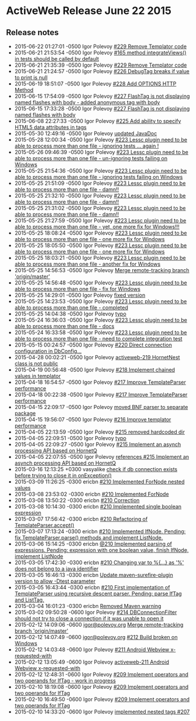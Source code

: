<div class="page-header">
   <h1>ActiveWeb Release June 22 2015</h1>
</div>

## Release notes

* 2015-06-22 01:27:01 -0500 Igor Polevoy [#229 Remove Templator code](https://github.com/javalite/activeweb/commit/9009a26)
* 2015-06-21 21:53:54 -0500 Igor Polevoy [#165 method integrateViews() in tests should be called by default](https://github.com/javalite/activeweb/commit/f4c0b40)
* 2015-06-21 21:35:39 -0500 Igor Polevoy [#229 Remove Templator code](https://github.com/javalite/activeweb/commit/1271ce3)
* 2015-06-21 21:24:57 -0500 Igor Polevoy [#226 DebugTag breaks if value to print is null](https://github.com/javalite/activeweb/commit/77ae8c7)
* 2015-06-19 18:51:07 -0500 Igor Polevoy [#228 Add OPTIONS HTTP Method](https://github.com/javalite/activeweb/commit/12acc5f)
* 2015-06-15 17:54:09 -0500 Igor Polevoy [#227 FlashTag is not displaying named flashes with body - added anonymous tag with body](https://github.com/javalite/activeweb/commit/7a0711b)
* 2015-06-15 17:33:28 -0500 Igor Polevoy [#227 FlashTag is not displaying named flashes with body](https://github.com/javalite/activeweb/commit/da7a4f2)
* 2015-06-08 22:27:33 -0500 Igor Polevoy [#225 Add ability to specify HTML5 data attributes in tags](https://github.com/javalite/activeweb/commit/a71ab7c)
* 2015-05-30 12:49:16 -0500 Igor Polevoy [updated JavaDoc](https://github.com/javalite/activeweb/commit/067e5d8)
* 2015-05-28 12:00:34 -0500 Igor Polevoy [#223 Lessc plugin need to be able to process more than one file -  ignoring  tests ... again !](https://github.com/javalite/activeweb/commit/50db0d7)
* 2015-05-26 09:46:39 -0500 Igor Polevoy [#223 Lessc plugin need to be able to process more than one file -  un-ignoring  tests failing on Windows](https://github.com/javalite/activeweb/commit/6a542b8)
* 2015-05-25 21:54:36 -0500 Igor Polevoy [#223 Lessc plugin need to be able to process more than one file -  ignoring  tests failing on Windows](https://github.com/javalite/activeweb/commit/8ce98e6)
* 2015-05-25 21:51:09 -0500 Igor Polevoy [#223 Lessc plugin need to be able to process more than one file -  damn!!](https://github.com/javalite/activeweb/commit/457b323)
* 2015-05-25 21:32:10 -0500 Igor Polevoy [#223 Lessc plugin need to be able to process more than one file -  damn!!](https://github.com/javalite/activeweb/commit/1c9a27a)
* 2015-05-25 21:31:02 -0500 Igor Polevoy [#223 Lessc plugin need to be able to process more than one file -  damn!!](https://github.com/javalite/activeweb/commit/483b4d1)
* 2015-05-25 21:27:59 -0500 Igor Polevoy [#223 Lessc plugin need to be able to process more than one file -  yet, one more fix for Windows!!!](https://github.com/javalite/activeweb/commit/4ede056)
* 2015-05-25 18:08:24 -0500 Igor Polevoy [#223 Lessc plugin need to be able to process more than one file - one more fix for Windows](https://github.com/javalite/activeweb/commit/6c895e7)
* 2015-05-25 18:05:50 -0500 Igor Polevoy [#223 Lessc plugin need to be able to process more than one file - one more fix for Windows](https://github.com/javalite/activeweb/commit/8858943)
* 2015-05-25 18:03:21 -0500 Igor Polevoy [#223 Lessc plugin need to be able to process more than one file - another fix for Windows](https://github.com/javalite/activeweb/commit/9191ccd)
* 2015-05-25 14:56:53 -0500 Igor Polevoy [Merge remote-tracking branch 'origin/master'](https://github.com/javalite/activeweb/commit/fb537cf)
* 2015-05-25 14:56:48 -0500 Igor Polevoy [#223 Lessc plugin need to be able to process more than one file - fix for Windows](https://github.com/javalite/activeweb/commit/575ff6c)
* 2015-05-25 14:29:01 -0500 Igor Polevoy [fixed version](https://github.com/javalite/activeweb/commit/7429a21)
* 2015-05-25 14:23:53 -0500 Igor Polevoy [#223 Lessc plugin need to be able to process more than one file - completed](https://github.com/javalite/activeweb/commit/91fd6ca)
* 2015-05-25 14:04:38 -0500 Igor Polevoy [typo](https://github.com/javalite/activeweb/commit/6b8f281)
* 2015-05-24 16:36:03 -0500 Igor Polevoy [#223 Lessc plugin need to be able to process more than one file - docs](https://github.com/javalite/activeweb/commit/5aea978)
* 2015-05-24 16:33:58 -0500 Igor Polevoy [#223 Lessc plugin need to be able to process more than one file - need to complete integration test](https://github.com/javalite/activeweb/commit/12acfa6)
* 2015-05-15 00:24:57 -0500 Igor Polevoy [#220 Direct connection configuration in DbConfig...](https://github.com/javalite/activeweb/commit/57612cc)
* 2015-04-28 00:02:21 -0500 Igor Polevoy [activeweb-219 HornetNest class  is not public](https://github.com/javalite/activeweb/commit/7abc7bc)
* 2015-04-19 00:56:48 -0500 Igor Polevoy [#218 Implement chained values in templator](https://github.com/javalite/activeweb/commit/5204635)
* 2015-04-18 16:54:57 -0500 Igor Polevoy [#217 Improve TemplateParser performance](https://github.com/javalite/activeweb/commit/af87461)
* 2015-04-18 00:22:38 -0500 Igor Polevoy [#217 Improve TemplateParser performance](https://github.com/javalite/activeweb/commit/e1ccbce)
* 2015-04-15 22:09:17 -0500 Igor Polevoy [moved BNF parser to separate package](https://github.com/javalite/activeweb/commit/0f38f21)
* 2015-04-15 19:56:07 -0500 Igor Polevoy [#216 Improve templator performance](https://github.com/javalite/activeweb/commit/aa33223)
* 2015-04-05 22:13:59 -0500 Igor Polevoy [#215 removed hardcoded dir](https://github.com/javalite/activeweb/commit/d3a93f3)
* 2015-04-05 22:09:51 -0500 Igor Polevoy [typo](https://github.com/javalite/activeweb/commit/9a332b7)
* 2015-04-05 22:09:27 -0500 Igor Polevoy [#215 Implement an asynch processing API based on HornetQ](https://github.com/javalite/activeweb/commit/be132af)
* 2015-04-05 22:07:55 -0500 Igor Polevoy [references #215 Implement an asynch processing API based on HornetQ](https://github.com/javalite/activeweb/commit/6104022)
* 2015-03-16 12:13:25 +0300 vasyalike [check if db connection exists before trying to close it in onException()](https://github.com/javalite/activeweb/commit/8086a07)
* 2015-03-09 11:26:25 -0300 ericbn [#210 Implemented ForNode nested values](https://github.com/javalite/activeweb/commit/3b87d1b)
* 2015-03-08 23:53:02 -0300 ericbn [#210 Implemented ForNode](https://github.com/javalite/activeweb/commit/56197d2)
* 2015-03-08 13:50:22 -0300 ericbn [#210 Correction](https://github.com/javalite/activeweb/commit/7236648)
* 2015-03-08 10:14:30 -0300 ericbn [#210 Implemented single boolean expression](https://github.com/javalite/activeweb/commit/4cab589)
* 2015-03-07 17:56:42 -0300 ericbn [#210 Refactoring of TemplateParser.accept()](https://github.com/javalite/activeweb/commit/d7d43ad)
* 2015-03-07 17:13:24 -0300 ericbn [#210 Implemented IfNode. Pending: fix TemplateParser.parse() methods and implement ListNode.](https://github.com/javalite/activeweb/commit/cae6033)
* 2015-03-06 15:14:25 -0300 ericbn [@210 Implemented parsing of expressions. Pending: expression with one boolean value, finish IfNode, implement ListNode](https://github.com/javalite/activeweb/commit/4aedede)
* 2015-03-05 17:42:30 -0300 ericbn [#210 Changing var to %{...} as '%' does not belong to a java identifier](https://github.com/javalite/activeweb/commit/9ec18f3)
* 2015-03-05 16:46:13 -0300 ericbn [Update maven-surefire-plugin version to allow -Dtest parameter](https://github.com/javalite/activeweb/commit/3641cea)
* 2015-03-05 16:43:44 -0300 ericbn [#210 First implementation of TemplateParser using recursive descent parser. Pending: parse IfTag and ListTag.](https://github.com/javalite/activeweb/commit/20857ee)
* 2015-03-04 16:01:23 -0300 ericbn [Removed Maven warning](https://github.com/javalite/activeweb/commit/3c38491)
* 2015-03-02 09:50:28 -0600 Igor Polevoy [#214 DBConnectionFilter should not try to close a connection if it was unable to open it](https://github.com/javalite/activeweb/commit/362912a)
* 2015-02-12 14:09:06 -0600 igor@polevoy.org [Merge remote-tracking branch 'origin/master'](https://github.com/javalite/activeweb/commit/4c22b8a)
* 2015-02-12 14:07:49 -0600 igor@polevoy.org [#212 Build broken on Windows](https://github.com/javalite/activeweb/commit/f94300d)
* 2015-02-12 14:03:48 -0600 Igor Polevoy [#211 Android Webview x-requested-with](https://github.com/javalite/activeweb/commit/24a9dc2)
* 2015-02-12 13:05:49 -0600 Igor Polevoy [activeweb-211 Android Webview x-requested-with](https://github.com/javalite/activeweb/commit/03ee00b)
* 2015-02-12 12:48:31 -0600 Igor Polevoy [#209 Implement operators and two operands for IfTag - work in progress](https://github.com/javalite/activeweb/commit/8293c02)
* 2015-02-10 18:19:08 -0600 Igor Polevoy [#209 Implement operators and two operands for IfTag](https://github.com/javalite/activeweb/commit/acb4668)
* 2015-02-10 16:49:50 -0600 Igor Polevoy [#209 Implement operators and two operands for IfTag](https://github.com/javalite/activeweb/commit/d8cae8e)
* 2015-02-10 14:33:20 -0600 Igor Polevoy [implemented nested tags #207](https://github.com/javalite/activeweb/commit/4153666)
